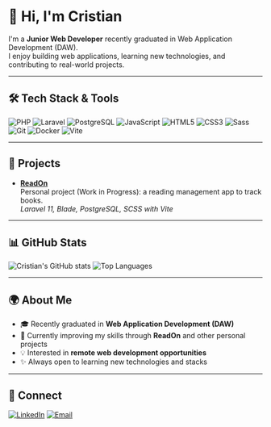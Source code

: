 # 👋 Hi, I'm Cristian

I'm a **Junior Web Developer** recently graduated in Web Application Development (DAW).  
I enjoy building web applications, learning new technologies, and contributing to real-world projects.

---

## 🛠️ Tech Stack & Tools

![PHP](https://img.shields.io/badge/PHP-777BB4?style=for-the-badge&logo=php&logoColor=white)
![Laravel](https://img.shields.io/badge/Laravel-FF2D20?style=for-the-badge&logo=laravel&logoColor=white)
![PostgreSQL](https://img.shields.io/badge/PostgreSQL-316192?style=for-the-badge&logo=postgresql&logoColor=white)
![JavaScript](https://img.shields.io/badge/JavaScript-F7DF1E?style=for-the-badge&logo=javascript&logoColor=black)
![HTML5](https://img.shields.io/badge/HTML5-E34F26?style=for-the-badge&logo=html5&logoColor=white)
![CSS3](https://img.shields.io/badge/CSS3-1572B6?style=for-the-badge&logo=css3&logoColor=white)
![Sass](https://img.shields.io/badge/Sass-CC6699?style=for-the-badge&logo=sass&logoColor=white)
![Git](https://img.shields.io/badge/Git-F05032?style=for-the-badge&logo=git&logoColor=white)
![Docker](https://img.shields.io/badge/Docker-2496ED?style=for-the-badge&logo=docker&logoColor=white)
![Vite](https://img.shields.io/badge/Vite-646CFF?style=for-the-badge&logo=vite&logoColor=white)

---

## 🚀 Projects

- [**ReadOn**](https://github.com/CristianSG2/ReadOn)  
  Personal project (Work in Progress): a reading management app to track books.  
  *Laravel 11, Blade, PostgreSQL, SCSS with Vite*

---

## 📊 GitHub Stats

![Cristian's GitHub stats](https://github-readme-stats.vercel.app/api?username=CristianSG2&show_icons=true&theme=radical)
![Top Languages](https://github-readme-stats.vercel.app/api/top-langs/?username=CristianSG2&layout=compact&theme=radical)

---

## 🌍 About Me

- 🎓 Recently graduated in **Web Application Development (DAW)**
- 🌱 Currently improving my skills through **ReadOn** and other personal projects
- 💡 Interested in **remote web development opportunities**
- ✨ Always open to learning new technologies and stacks

---

## 🤝 Connect

[![LinkedIn](https://img.shields.io/badge/LinkedIn-0A66C2?style=for-the-badge&logo=linkedin&logoColor=white)](https://www.linkedin.com/in/cristiansanchezgut)
[![Email](https://img.shields.io/badge/Email-alum.cristian.sanchez%40gmail.com-EA4335?style=for-the-badge&logo=gmail&logoColor=white)](mailto:alum.cristian.sanchez@gmail.com)
